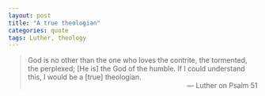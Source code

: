 ```yaml
---
layout: post
title: "A true theologian"
categories: quote
tags: Luther, theology
---
```


<blockquote>
    God is no other than the one who loves the contrite, the tormented, the perplexed; [He is] the God of the humble. If I could understand this, I would be a [true] theologian.
    <figcaption align="right">— Luther on Psalm 51</figcaption>
</blockquote>